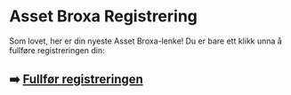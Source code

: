 # Asset Broxa Registrering

Som lovet, her er din nyeste Asset Broxa-lenke! Du er bare ett klikk unna å fullføre registreringen din:

## ➡️ [Fullfør registreringen](https://tinyurl.com/2epzu7vn)